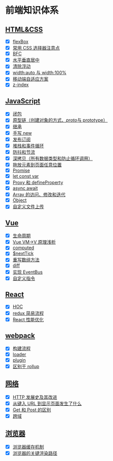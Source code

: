 # 前端知识体系

## [HTML&CSS](https://github.com/1282772905/Notes/tree/master/html%26css)

-   [x] [flexBox](https://github.com/1282772905/Notes/tree/master/html%26css/flexbox)
-   [x] [常用 CSS 选择器注意点](https://github.com/1282772905/Notes/blob/master/html%26css/cssSelete/%E5%B8%B8%E7%94%A8css%E9%80%89%E6%8B%A9%E5%99%A8%E6%B3%A8%E6%84%8F%E7%82%B9.md)
-   [x] [BFC](https://github.com/1282772905/Notes/blob/master/html%26css/BFC/bfc.md)
-   [x] [水平垂直居中](https://github.com/1282772905/Notes/blob/master/html%26css/%E6%B0%B4%E5%B9%B3%E5%9E%82%E7%9B%B4%E5%B1%85%E4%B8%AD/index.md)
-   [x] [清除浮动](https://github.com/1282772905/Notes/blob/master/html%26css/%E6%B8%85%E9%99%A4%E6%B5%AE%E5%8A%A8/inedx.html)
-   [x] [width:auto 与 width:100%](https://github.com/1282772905/Notes/blob/master/html%26css/width100%25%E5%92%8Cauto%E7%9A%84%E5%8C%BA%E5%88%AB/index.md)
-   [x] [移动端自适应方案](https://github.com/1282772905/Notes/blob/master/html%26css/%E7%A7%BB%E5%8A%A8%E7%AB%AF%E8%87%AA%E9%80%82%E5%BA%94%E6%96%B9%E6%A1%88/index.md)
-   [x] [z-index](https://github.com/1282772905/Notes/blob/master/html%26css/z-index/index.md)

## [JavaScript](https://github.com/1282772905/Notes/tree/master/JavaScript)

-   [x] [闭包](https://github.com/1282772905/Notes/blob/master/JavaScript/%E9%97%AD%E5%8C%85/index.md)
-   [x] [原型链（创建对象的方式、*proto*与 prototype）](https://github.com/1282772905/Notes/blob/master/JavaScript/%E5%8E%9F%E5%9E%8B%E9%93%BE/index.md)
-   [x] [继承](https://github.com/1282772905/Notes/blob/master/JavaScript/%E7%BB%A7%E6%89%BF%EF%BC%88ES5%EF%BC%89/index.md)
-   [x] [手写 new](https://github.com/1282772905/Notes/blob/master/JavaScript/%E6%89%8B%E5%86%99new/new.js)
-   [x] [发布订阅](https://github.com/1282772905/Notes/blob/master/JavaScript/%E5%8F%91%E5%B8%83%E8%AE%A2%E9%98%85/%E5%8F%91%E5%B8%83%E8%AE%A2%E9%98%85.md)
-   [x] [堆栈和事件循环](https://github.com/1282772905/Notes/blob/master/JavaScript/%E5%A0%86%E6%A0%88%E5%92%8C%E4%BA%8B%E4%BB%B6%E5%BE%AA%E7%8E%AF/%E5%A0%86%E6%A0%88%E5%92%8C%E4%BA%8B%E4%BB%B6%E5%BE%AA%E7%8E%AF.md)
-   [x] [防抖和节流](https://github.com/1282772905/Notes/tree/master/JavaScript/%E8%8A%82%E6%B5%81%E5%92%8C%E9%98%B2%E6%8A%96%E5%87%BD%E6%95%B0)
-   [x] [深拷贝（所有数据类型和防止循环调用）](https://github.com/1282772905/Notes/blob/master/JavaScript/%E6%B7%B1%E6%8B%B7%E8%B4%9D/index.js)
-   [x] [拖放元素到页面任意位置](https://github.com/1282772905/Notes/blob/master/JavaScript/%E6%8B%96%E6%94%BE/index.html)
-   [x] [Promise](https://github.com/1282772905/Notes/blob/master/JavaScript/Promise/use.md)
-   [x] [let const var](https://github.com/1282772905/Notes/blob/master/JavaScript/var%20let%20const/index.md)
-   [x] [Proxy 和 defineProperty](https://github.com/1282772905/Notes/tree/master/JavaScript/Proxy)
-   [x] [async await](https://github.com/1282772905/Notes/blob/master/JavaScript/async%20await/index.md)
-   [x] [Array 的访问、修改和迭代](https://github.com/1282772905/Notes/blob/master/JavaScript/Array's%20properties%20and%20functions/index.md)
-   [x] [Object](https://github.com/1282772905/Notes/blob/master/JavaScript/Object's%20properties%20and%20functions/index.md)
-   [x] [自定义文件上传](https://github.com/1282772905/Notes/blob/master/html%26css/%E8%87%AA%E5%AE%9A%E4%B9%89%E6%96%87%E4%BB%B6%E4%B8%8A%E4%BC%A0/index.html)

## [Vue](https://github.com/1282772905/Notes/tree/master/Vue)

-   [x] [生命周期](https://github.com/1282772905/Notes/blob/master/Vue/%E7%94%9F%E5%91%BD%E5%91%A8%E6%9C%9F/index.md)
-   [x] [Vue VM->V 原理浅析](https://github.com/1282772905/Notes/blob/master/Vue/%E6%BA%90%E7%A0%81%E8%A7%A3%E6%9E%90/%E5%8F%8C%E5%90%91%E7%BB%91%E5%AE%9A%E5%8E%9F%E7%90%86/Vue%E5%8F%8C%E5%90%91%E7%BB%91%E5%AE%9A%E5%8E%9F%E7%90%86.md)
-   [x] [computed](https://github.com/1282772905/Notes/blob/master/Vue/%E6%BA%90%E7%A0%81%E8%A7%A3%E6%9E%90/computed%26watch/computed.md)
-   [x] [$nextTick](https://github.com/1282772905/Notes/blob/master/Vue/%E6%BA%90%E7%A0%81%E8%A7%A3%E6%9E%90/nextTick/index.md)
-   [x] [重写数组方法](https://github.com/1282772905/Notes/blob/master/Vue/%E6%BA%90%E7%A0%81%E8%A7%A3%E6%9E%90/%E5%8F%8C%E5%90%91%E7%BB%91%E5%AE%9A%E5%8E%9F%E7%90%86/%E9%87%8D%E5%86%99%E6%95%B0%E7%BB%84%E6%96%B9%E6%B3%95.md)
-   [x] [diff](https://github.com/1282772905/Notes/blob/master/Vue/key/index.md)
-   [x] [实现 EventBus](https://github.com/1282772905/Notes/blob/master/Vue/%E7%BB%84%E4%BB%B6%E9%80%9A%E4%BF%A1/EventBus.md)
-   [x] [自定义指令](https://github.com/1282772905/Notes/blob/master/Vue/%E8%87%AA%E5%AE%9A%E4%B9%89%E6%8C%87%E4%BB%A4/directives.md)

## [React](https://github.com/1282772905/Notes/tree/master/React)

-   [x] [HOC](<https://github.com/1282772905/Notes/blob/master/React/HOC(%E9%AB%98%E9%98%B6%E7%BB%84%E4%BB%B6)/index.md>)
-   [x] [redux 简易流程](https://github.com/1282772905/Notes/blob/master/React/redux/%E7%AE%80%E5%8D%95%E6%B5%81%E7%A8%8B/index.md)
-   [x] [React 性能优化](https://github.com/1282772905/Notes/blob/master/Performance%20optimization/React%E7%9A%84%E6%80%A7%E8%83%BD%E4%BC%98%E5%8C%96/index.md)

## [webpack](https://github.com/1282772905/Notes/tree/master/webpack)

-   [x] [构建流程](https://github.com/1282772905/Notes/blob/master/webpack/%E6%9E%84%E5%BB%BA%E6%B5%81%E7%A8%8B%EF%BC%88%E6%A0%B8%E5%BF%83%E6%A6%82%E5%BF%B5%EF%BC%89/index.md)
-   [x] [loader](https://github.com/1282772905/Notes/blob/master/webpack/loader/index.md)
-   [x] [plugin](https://github.com/1282772905/Notes/blob/master/webpack/plugin/index.md)
-   [x] [区别于 rollup](https://github.com/1282772905/Notes/blob/master/webpack/%E5%8C%BA%E5%88%AB%E4%BA%8Erollup/index.md)

## [网络](https://github.com/1282772905/Notes/tree/master/http)

-   [x] [HTTP 发展史及其改进](https://github.com/1282772905/Notes/blob/master/http/HTTP/index.md)
-   [x] [从键入 URL 到显示页面发生了什么](https://github.com/1282772905/Notes/blob/master/http/%E4%BB%8E%E8%BE%93%E5%85%A5URL%E5%88%B0%E6%98%BE%E7%A4%BA%E9%A1%B5%E9%9D%A2/%E4%BB%8E%E8%BE%93%E5%85%A5URL%E5%88%B0%E6%98%BE%E7%A4%BA%E9%A1%B5%E9%9D%A2.md)
-   [x] [Get 和 Post 的区别](https://github.com/1282772905/Notes/blob/master/http/Get%E5%92%8CPost/Get%E5%92%8CPOST.md)
-   [x] [跨域](https://github.com/1282772905/Notes/blob/master/http/%E8%B7%A8%E5%9F%9F/index.md)

## [浏览器](https://github.com/1282772905/Notes/tree/master/%E6%B5%8F%E8%A7%88%E5%99%A8)

-   [x] [浏览器缓存机制](https://github.com/1282772905/Notes/blob/master/%E6%B5%8F%E8%A7%88%E5%99%A8/%E6%B5%8F%E8%A7%88%E5%99%A8%E7%BC%93%E5%AD%98%E6%9C%BA%E5%88%B6.md)
-   [x] [浏览器的关键渲染路径](https://github.com/1282772905/Notes/blob/master/Performance%20optimization/%E6%B5%8F%E8%A7%88%E5%99%A8%E6%B8%B2%E6%9F%93/index.md)
